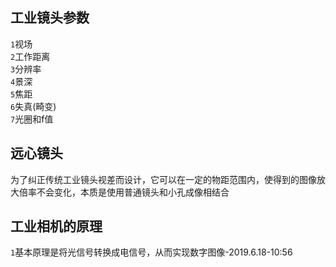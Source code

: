 工业镜头参数
---------
`1`视场<br>
`2`工作距离<br>
`3`分辨率<br>
`4`景深<br>
`5`焦距<br>
`6`失真(畸变)<br>
`7`光圈和f值<br>

远心镜头
----------
为了纠正传统工业镜头视差而设计，它可以在一定的物距范围内，使得到的图像放大倍率不会变化，本质是使用普通镜头和小孔成像相结合<br>

工业相机的原理
-----------
`1`基本原理是将光信号转换成电信号，从而实现数字图像-2019.6.18-10:56<br>

